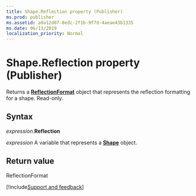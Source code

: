 ```yaml
---
title: Shape.Reflection property (Publisher)
ms.prod: publisher
ms.assetid: a9a12d07-8edc-2f1b-9f7d-4aeae43b1335
ms.date: 06/13/2019
localization_priority: Normal
---
```



# Shape.Reflection property (Publisher)

Returns a **[ReflectionFormat](Publisher.reflectionformat.md)** object that represents the reflection formatting for a shape. Read-only.


## Syntax

_expression_.**Reflection**

_expression_ A variable that represents a **[Shape](Publisher.Shape.md)** object.


## Return value

ReflectionFormat



[!include[Support and feedback](~/includes/feedback-boilerplate.md)]